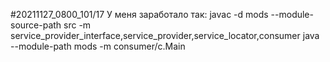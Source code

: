 #20211127_0800_101/17
У меня заработало так:
javac -d mods --module-source-path src -m service_provider_interface,service_provider,service_locator,consumer
java --module-path mods -m consumer/c.Main
